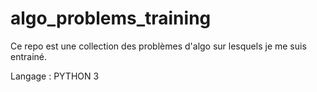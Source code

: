 # algo_problems_training
Ce repo est une collection des problèmes d'algo sur lesquels je me suis entrainé.

Langage : PYTHON 3
